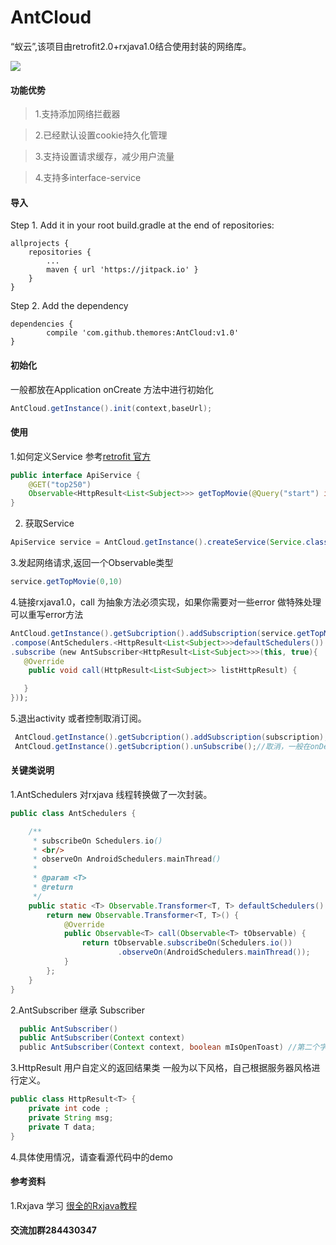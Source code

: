 # AntCloud
“蚁云”,该项目由retrofit2.0+rxjava1.0结合使用封装的网络库。

[![](https://jitpack.io/v/themores/AntCloud.svg)](https://jitpack.io/#themores/AntCloud)
#### 功能优势

>1.支持添加网络拦截器

>2.已经默认设置cookie持久化管理

>3.支持设置请求缓存，减少用户流量

>4.支持多interface-service

#### 导入
Step 1. Add it in your root build.gradle at the end of repositories:

	allprojects {
		repositories {
			...
			maven { url 'https://jitpack.io' }
		}
	}
Step 2. Add the dependency

	dependencies {
	        compile 'com.github.themores:AntCloud:v1.0'
	}

#### 初始化
一般都放在Application onCreate 方法中进行初始化
``` java
AntCloud.getInstance().init(context,baseUrl);
```
#### 使用

1.如何定义Service 参考[retrofit 官方](http://square.github.io/retrofit/)  
``` java
public interface ApiService {
    @GET("top250")
    Observable<HttpResult<List<Subject>>> getTopMovie(@Query("start") int start, @Query("count") int count);
}
```
2. 获取Service
``` java
ApiService service = AntCloud.getInstance().createService(Service.class);
```
3.发起网络请求,返回一个Observable类型
``` java
service.getTopMovie(0,10)
```

4.链接rxjava1.0，call 为抽象方法必须实现，如果你需要对一些error 做特殊处理可以重写error方法
``` java
AntCloud.getInstance().getSubcription().addSubscription(service.getTopMovie()
.compose(AntSchedulers.<HttpResult<List<Subject>>>defaultSchedulers())
.subscribe（new AntSubscriber<HttpResult<List<Subject>>>(this, true){
   @Override
    public void call(HttpResult<List<Subject>> listHttpResult) {

   }
}));
```
5.退出activity 或者控制取消订阅。
``` java
 AntCloud.getInstance().getSubcription().addSubscription(subscription);//添加
 AntCloud.getInstance().getSubcription().unSubscribe();//取消，一般在onDestory方法中调用
 ```
#### 关键类说明
1.AntSchedulers 对rxjava 线程转换做了一次封装。
``` java
public class AntSchedulers {

    /**
     * subscribeOn Schedulers.io()
     * <br/>
     * observeOn AndroidSchedulers.mainThread()
     *
     * @param <T>
     * @return
     */
    public static <T> Observable.Transformer<T, T> defaultSchedulers() {
        return new Observable.Transformer<T, T>() {
            @Override
            public Observable<T> call(Observable<T> tObservable) {
                return tObservable.subscribeOn(Schedulers.io())
                        .observeOn(AndroidSchedulers.mainThread());
            }
        };
    }
}

```
2.AntSubscriber 继承 Subscriber
``` java
  public AntSubscriber() 
  public AntSubscriber(Context context) 
  public AntSubscriber(Context context, boolean mIsOpenToast) //第二个字断用于控制是否弹出toast
```
3.HttpResult 用户自定义的返回结果类
一般为以下风格，自己根据服务器风格进行定义。
``` java
public class HttpResult<T> {
	private int code ;
	private String msg;
	private T data;
}
```
4.具体使用情况，请查看源代码中的demo
#### 参考资料
1.Rxjava 学习
[很全的Rxjava教程](https://mcxiaoke.gitbooks.io/rxdocs/content/)

#### 交流加群284430347

